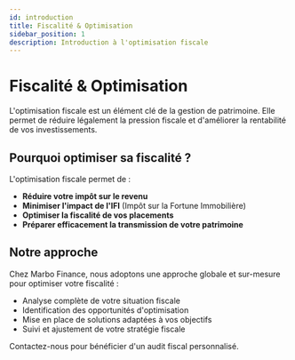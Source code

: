 ```yaml
---
id: introduction
title: Fiscalité & Optimisation
sidebar_position: 1
description: Introduction à l'optimisation fiscale
---
```


# Fiscalité & Optimisation

L'optimisation fiscale est un élément clé de la gestion de patrimoine. Elle permet de réduire légalement la pression fiscale et d'améliorer la rentabilité de vos investissements.

## Pourquoi optimiser sa fiscalité ?

L'optimisation fiscale permet de :

- **Réduire votre impôt sur le revenu**
- **Minimiser l'impact de l'IFI** (Impôt sur la Fortune Immobilière)
- **Optimiser la fiscalité de vos placements**
- **Préparer efficacement la transmission de votre patrimoine**

## Notre approche

Chez Marbo Finance, nous adoptons une approche globale et sur-mesure pour optimiser votre fiscalité :

- Analyse complète de votre situation fiscale
- Identification des opportunités d'optimisation
- Mise en place de solutions adaptées à vos objectifs
- Suivi et ajustement de votre stratégie fiscale

Contactez-nous pour bénéficier d'un audit fiscal personnalisé.